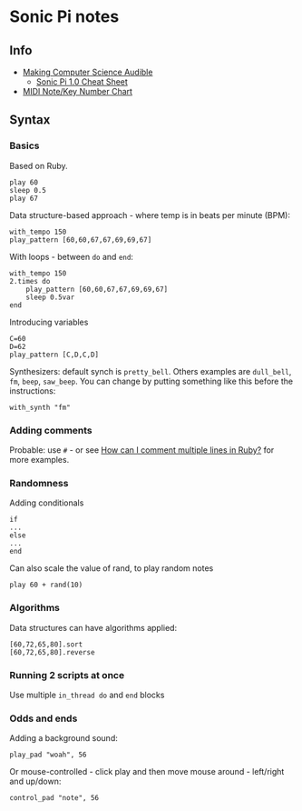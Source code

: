 # Sonic Pi notes

## Info

* [Making Computer Science Audible](http://www.cl.cam.ac.uk/projects/raspberrypi/sonicpi/)
	* [Sonic Pi 1.0 Cheat Sheet](http://www.cl.cam.ac.uk/projects/raspberrypi/sonicpi/media/sonic-pi-cheatsheet.pdf)
* [MIDI Note/Key Number Chart](http://computermusicresource.com/midikeys.html)

## Syntax

### Basics

Based on Ruby.

	play 60
	sleep 0.5
	play 67

Data structure-based approach - where temp is in beats per minute (BPM):

	with_tempo 150
	play_pattern [60,60,67,67,69,69,67]

With loops - between `do` and `end`:

	with_tempo 150
	2.times do
		play_pattern [60,60,67,67,69,69,67]
		sleep 0.5var
	end

Introducing variables

	C=60
	D=62
	play_pattern [C,D,C,D]

Synthesizers: default synch is `pretty_bell`. Others examples are `dull_bell`, `fm`, `beep`, `saw_beep`. You can change by putting something like this before the instructions:

	with_synth "fm"

### Adding comments

Probable: use `#` - or see [How can I comment multiple lines in Ruby?](http://stackoverflow.com/questions/2989762/how-can-i-comment-multiple-lines-in-ruby) for more examples. 

### Randomness

Adding conditionals

	if
	...
	else
	...
	end

Can also scale the value of rand, to play random notes

	play 60 + rand(10)

### Algorithms

Data structures can have algorithms applied:

	[60,72,65,80].sort
	[60,72,65,80].reverse

### Running 2 scripts at once

Use multiple `in_thread do` and `end` blocks

### Odds and ends

Adding a background sound:

	play_pad "woah", 56

Or mouse-controlled - click play and then move mouse around - left/right and up/down:

	control_pad "note", 56
